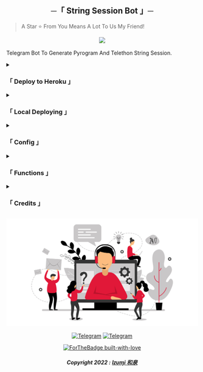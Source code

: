 <h2 align="center">
    ─「 String Session Bot 」─
</h2>

> A Star ⭐ From You Means A Lot To Us My Friend!

<p align="center">

<img src="https://github.com/AL3X-Github/Resources/blob/main/Photos/Izumi%20X%20Shikimori.png">

Telegram Bot To Generate Pyrogram And Telethon String Session.

<details>
<summary><h3>「 Deploy to Heroku 」</h3></summary>

<p align="center"><a href="https://heroku.com/deploy?template=https://github.com/AL3X-Github/String-Bot"> <img src="https://img.shields.io/badge/Deploy%20To%20Heroku-black?style=for-the-badge&logo=heroku" width="220" height="38.45"/></a></p>

❶. Tap On Above Button And Fill `API_ID`, `API_HASH`, `BOT_TOKEN` (and `MUST_JOIN`).

❷. Then Tap "Deploy App" Below It. Wait Till Deploying Is Complete (Will Take Atmost 2 Minutes).

❸. After Deploying Is Complete, Tap On "Manage App"

❹. Check The Logs To See If Your Bot Is Ready!

</details>
<details>
<summary><h3>「 Local Deploying 」</h3></summary>

1. Clone The Repo
   ```markdown
   git clone https://github.com/AL3X-Github/String-Bot
   ```
2. Get a `DATABASE_URL`. If you don't know how, deploy using Heroku Button only or delete database things as it's not a compulsion.
3. Rename `.env.sample` to `.env` and fill the needed variables
4. Enter the directory
   ```markdown
   cd String-Bot
   ```
5. Install all the dependencies
   ```markdown
   pip install -r requirements.txt
   ```
6. Run the file
   ```markdown
   python3 bot.py
   ```

</details>
<details>
<summary><h3>「 Config 」</h3></summary>

- `API_ID` - Get this from [my.telegram.org](https://my.telegram.org/auth)
- `API_HASH` - Get this from [my.telegram.org](https://my.telegram.org/auth)
- `BOT_TOKEN` - Get this from [@BotFather](https://t.me/BotFather)
- `DATABASE_URL` - Will be automatically added by Heroku.
- `MUST_JOIN` - Username/ID of your telegram channel/group.

</details>
<details>
<summary><h3>「 Functions 」</h3></summary>

- Generate Pyrogram Users String Session 
- Generate Pyrogram bot string session
- Generate Pyrogram Version 1 And 2 String Session's 
- Generate Telethon String Session 

</details><details>
<summary><h3>「 Credits 」</h3></summary>

- [Dan Tès](https://github.com/delivrance) For His [Pyrogram](https://docs.pyrogram.org) Library
- [Lonami](https://github.com/Lonami) For His [Telethon](https://docs.telethon.dev) Library 

</details>
<div align="center">

![Support Cover](https://github.com/AL3X-Github/Resources/blob/main/Photos/Support.png)

</div>

<div align="center">

[![Telegram](https://img.shields.io/badge/Group-%232C3454?style=for-the-badge&logo=telegram&logoColor=white)](https://telegram.dog/MaximXGroup) [![Telegram](https://img.shields.io/badge/Channel-%232C3454?style=for-the-badge&logo=telegram&logoColor=white)](https://telegram.dog/MaximXChannels)

[![ForTheBadge built-with-love](http://ForTheBadge.com/images/badges/built-with-love.svg)](https://github.com/AL3X-Github)

<h6>

**Copyright 2022 :** [**Iᴢυɱi 和泉**](https://telegram.dog/MaximXRobot) 

</h6>
</div>

